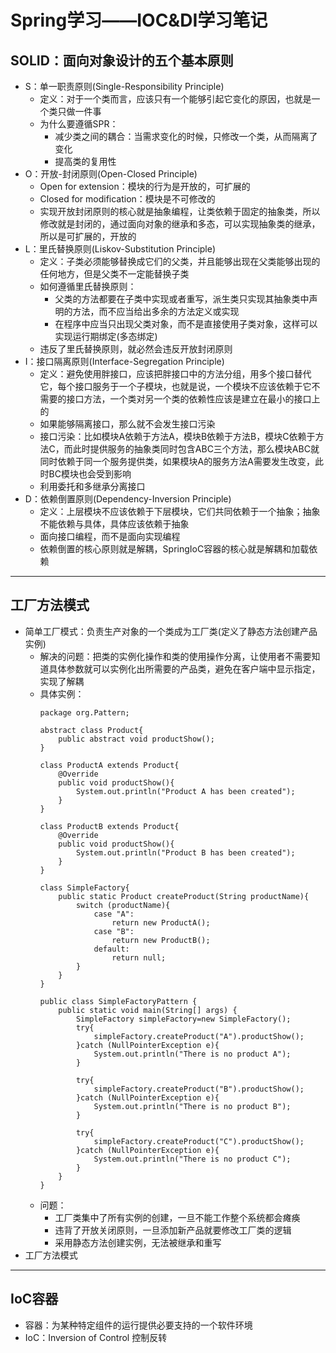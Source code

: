 # Spring学习——IOC&DI学习笔记

## SOLID：面向对象设计的五个基本原则
- S：单一职责原则(Single-Responsibility Principle)
    - 定义：对于一个类而言，应该只有一个能够引起它变化的原因，也就是一个类只做一件事
    - 为什么要遵循SPR：
        - 减少类之间的耦合：当需求变化的时候，只修改一个类，从而隔离了变化
        - 提高类的复用性
- O：开放-封闭原则(Open-Closed Principle)
    - Open for extension：模块的行为是开放的，可扩展的
    - Closed for modification：模块是不可修改的
    - 实现开放封闭原则的核心就是抽象编程，让类依赖于固定的抽象类，所以修改就是封闭的，通过面向对象的继承和多态，可以实现抽象类的继承，所以是可扩展的，开放的
- L：里氏替换原则(Liskov-Substitution Principle)
    - 定义：子类必须能够替换成它们的父类，并且能够出现在父类能够出现的任何地方，但是父类不一定能替换子类
    - 如何遵循里氏替换原则：
        - 父类的方法都要在子类中实现或者重写，派生类只实现其抽象类中声明的方法，而不应当给出多余的方法定义或实现
        - 在程序中应当只出现父类对象，而不是直接使用子类对象，这样可以实现运行期绑定(多态绑定)
    - 违反了里氏替换原则，就必然会违反开放封闭原则
- I：接口隔离原则(Interface-Segregation Principle)
    - 定义：避免使用胖接口，应该把胖接口中的方法分组，用多个接口替代它，每个接口服务于一个子模块，也就是说，一个模块不应该依赖于它不需要的接口方法，一个类对另一个类的依赖性应该是建立在最小的接口上的
    - 如果能够隔离接口，那么就不会发生接口污染
    - 接口污染：比如模块A依赖于方法A，模块B依赖于方法B，模块C依赖于方法C，而此时提供服务的抽象类同时包含ABC三个方法，那么模块ABC就同时依赖于同一个服务提供类，如果模块A的服务方法A需要发生改变，此时BC模块也会受到影响
    - 利用委托和多继承分离接口
- D：依赖倒置原则(Dependency-Inversion Principle)
    - 定义：上层模块不应该依赖于下层模块，它们共同依赖于一个抽象；抽象不能依赖与具体，具体应该依赖于抽象
    - 面向接口编程，而不是面向实现编程
    - 依赖倒置的核心原则就是解耦，SpringIoC容器的核心就是解耦和加载依赖

---

## 工厂方法模式
- 简单工厂模式：负责生产对象的一个类成为工厂类(定义了静态方法创建产品实例)
    - 解决的问题：把类的实例化操作和类的使用操作分离，让使用者不需要知道具体参数就可以实例化出所需要的产品类，避免在客户端中显示指定，实现了解耦
    - 具体实例：
        ```
        package org.Pattern;

        abstract class Product{
            public abstract void productShow();
        }

        class ProductA extends Product{
            @Override
            public void productShow(){
                System.out.println("Product A has been created");
            }
        }

        class ProductB extends Product{
            @Override
            public void productShow(){
                System.out.println("Product B has been created");
            }
        }

        class SimpleFactory{
            public static Product createProduct(String productName){
                switch (productName){
                    case "A":
                        return new ProductA();
                    case "B":
                        return new ProductB();
                    default:
                        return null;
                }
            }
        }

        public class SimpleFactoryPattern {
            public static void main(String[] args) {
                SimpleFactory simpleFactory=new SimpleFactory();
                try{
                    simpleFactory.createProduct("A").productShow();
                }catch (NullPointerException e){
                    System.out.println("There is no product A");
                }

                try{
                    simpleFactory.createProduct("B").productShow();
                }catch (NullPointerException e){
                    System.out.println("There is no product B");
                }

                try{
                    simpleFactory.createProduct("C").productShow();
                }catch (NullPointerException e){
                    System.out.println("There is no product C");
                }
            }
        }

        ```
    - 问题：
        - 工厂类集中了所有实例的创建，一旦不能工作整个系统都会瘫痪
        - 违背了开放关闭原则，一旦添加新产品就要修改工厂类的逻辑
        - 采用静态方法创建实例，无法被继承和重写
- 工厂方法模式

---

## IoC容器
- 容器：为某种特定组件的运行提供必要支持的一个软件环境
- IoC：Inversion of Control 控制反转
